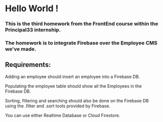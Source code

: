 # Hello World !

### This is the third homework from the FrontEnd course within the Principal33 internship.

### The homework is to integrate Firebase over the Employee CMS we've made.

## Requirements:

Adding an employee should insert an employee into a Firebase DB.

Populating the employee table should show all the Employees in the Firebase DB.

Sorting, filtering and searching should also be done on the Firebase DB using the .filter and .sort tools provided by Firebase.

You can use either Realtime Database or Cloud Firestore.

